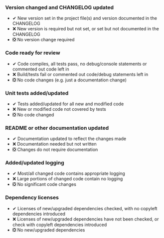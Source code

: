 ### Version changed and CHANGELOG updated
- ✔ New version set in the project file(s) and version documented in the CHANGELOG
- ❌ New version is required but not set, or set but not documented in the CHANGELOG
- ❎ No version change required

### Code ready for review
- ✔ Code compiles, all tests pass, no debug/console statements or commented out code left in
- ❌ Build/tests fail or commented out code/debug statements left in
- ❎ No code changes (e.g. just a documentation change)

### Unit tests added/updated
- ✔ Tests added/updated for all new and modified code
- ❌ New or modified code not covered by tests
- ❎ No code changed

### README or other documentation updated
- ✔ Documentation updated to reflect the changes made
- ❌ Documentation needed but not written
- ❎ Changes do not require documentation

### Added/updated logging
- ✔ Most/all changed code contains appropriate logging
- ❌ Large portions of changed code contain no logging
- ❎ No significant code changes

### Dependency licenses
- ✔ Licenses of new/upgraded dependencies checked, with no copyleft dependencies introduced
- ❌ Licenses of new/upgraded dependencies have not been checked, or check with copyleft dependencies introduced
- ❎ No new/upgraded dependencies
